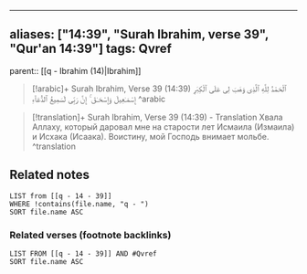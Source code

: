 
---
aliases: ["14:39", "Surah Ibrahim, verse 39", "Qur'an 14:39"]
tags: Qvref
---

parent:: [[q - Ibrahim (14)|Ibrahim]]

> [!arabic]+ Surah Ibrahim, Verse 39 (14:39)
> <span class="quran-arabic">ٱلْحَمْدُ لِلَّهِ ٱلَّذِى وَهَبَ لِى عَلَى ٱلْكِبَرِ إِسْمَـٰعِيلَ وَإِسْحَـٰقَ ۚ إِنَّ رَبِّى لَسَمِيعُ ٱلدُّعَآءِ</span>
^arabic

> [!translation]+ Surah Ibrahim, Verse 39 (14:39) - Translation
> Хвала Аллаху, который даровал мне на старости лет Исмаила (Измаила) и Исхака (Исаака). Воистину, мой Господь внимает мольбе.
^translation



## Related notes
```dataview
LIST from [[q - 14 - 39]]
WHERE !contains(file.name, "q - ")
SORT file.name ASC
```

### Related verses (footnote backlinks)
```dataview
LIST FROM [[q - 14 - 39]] AND #Qvref
SORT file.name ASC
```

